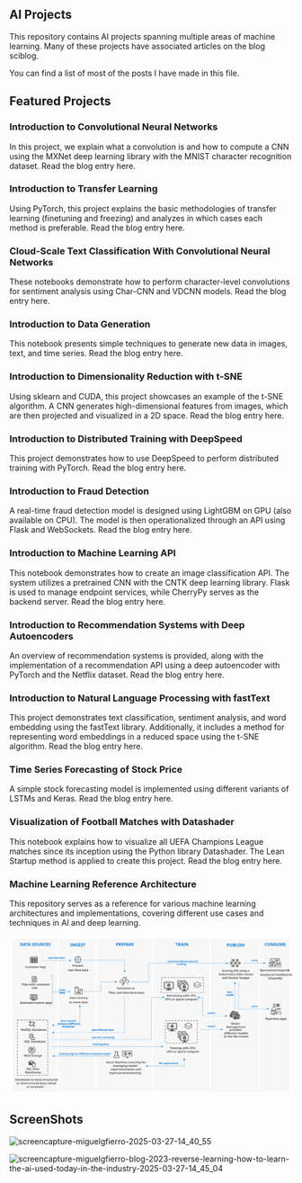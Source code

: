 ## AI Projects

This repository contains AI projects spanning multiple areas of machine learning. Many of these projects have associated articles on the blog sciblog.

You can find a list of most of the posts I have made in this file.


## Featured Projects


### Introduction to Convolutional Neural Networks

In this project, we explain what a convolution is and how to compute a CNN using the MXNet deep learning library with the MNIST character recognition dataset. Read the blog entry here.


### Introduction to Transfer Learning

Using PyTorch, this project explains the basic methodologies of transfer learning (finetuning and freezing) and analyzes in which cases each method is preferable. Read the blog entry here.


### Cloud-Scale Text Classification With Convolutional Neural Networks

These notebooks demonstrate how to perform character-level convolutions for sentiment analysis using Char-CNN and VDCNN models. Read the blog entry here.


### Introduction to Data Generation


This notebook presents simple techniques to generate new data in images, text, and time series. Read the blog entry here.


### Introduction to Dimensionality Reduction with t-SNE


Using sklearn and CUDA, this project showcases an example of the t-SNE algorithm. A CNN generates high-dimensional features from images, which are then projected and visualized in a 2D space. Read the blog entry here.


### Introduction to Distributed Training with DeepSpeed


This project demonstrates how to use DeepSpeed to perform distributed training with PyTorch. Read the blog entry here.


### Introduction to Fraud Detection

A real-time fraud detection model is designed using LightGBM on GPU (also available on CPU). The model is then operationalized through an API using Flask and WebSockets. Read the blog entry here.



### Introduction to Machine Learning API


This notebook demonstrates how to create an image classification API. The system utilizes a pretrained CNN with the CNTK deep learning library. Flask is used to manage endpoint services, while CherryPy serves as the backend server. Read the blog entry here.


### Introduction to Recommendation Systems with Deep Autoencoders


An overview of recommendation systems is provided, along with the implementation of a recommendation API using a deep autoencoder with PyTorch and the Netflix dataset. Read the blog entry here.

### Introduction to Natural Language Processing with fastText


This project demonstrates text classification, sentiment analysis, and word embedding using the fastText library. Additionally, it includes a method for representing word embeddings in a reduced space using the t-SNE algorithm. Read the blog entry here.


### Time Series Forecasting of Stock Price


A simple stock forecasting model is implemented using different variants of LSTMs and Keras. Read the blog entry here.


### Visualization of Football Matches with Datashader


This notebook explains how to visualize all UEFA Champions League matches since its inception using the Python library Datashader. The Lean Startup method is applied to create this project. Read the blog entry here.


### Machine Learning Reference Architecture

This repository serves as a reference for various machine learning architectures and implementations, covering different use cases and techniques in AI and deep learning.

![](./ML_reference_architecture.svg)

## ScreenShots

![screencapture-miguelgfierro-2025-03-27-14_40_55](https://github.com/user-attachments/assets/de26e228-e7eb-4995-bd5e-3110c245fa1a)

![screencapture-miguelgfierro-blog-2023-reverse-learning-how-to-learn-the-ai-used-today-in-the-industry-2025-03-27-14_45_04](https://github.com/user-attachments/assets/1f9ae35e-66a4-4241-86ed-a4443c49751e)

